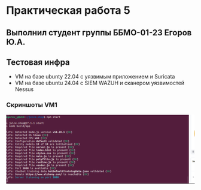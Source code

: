 # Практическая работа 5 
## Выполнил студент группы ББМО-01-23 Егоров Ю.А.

## Тестовая инфра 

- VM на базе ubunty 22.04 с уязвимым приложением и Suricata
- VM на базе ubuntu 24.04 c SIEM WAZUH и сканером уязвимостей Nessus

### Cкриншоты VM1
![Cкриншоты VM1](pr5/1.png)